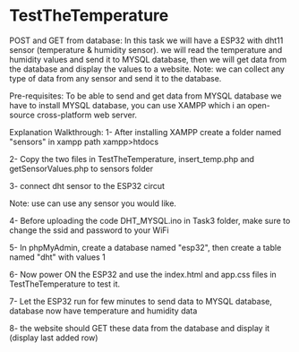 # TestTheTemperature

POST and GET from database:
In this task we will have a ESP32 with dht11 sensor (temperature & humidity sensor).
we will read the temperature and humidity values and send it to MYSQL database, then we will get data from the database and display the values to a website.
Note: we can collect any type of data from any sensor and send it to the database.

Pre-requisites:
To be able to send and get data from MYSQL database we have to install MYSQL database, you can use XAMPP which i an open-source cross-platform web server.

Explanation Walkthrough:
1- After installing XAMPP create a folder named "sensors" in xampp path xampp>htdocs

2- Copy the two files in TestTheTemperature, insert_temp.php and getSensorValues.php to sensors folder

3- connect dht sensor to the ESP32 circut

Note: use can use any sensor you would like.

4- Before uploading the code DHT_MYSQL.ino in Task3 folder, make sure to change the ssid and password to your WiFi

5- In phpMyAdmin, create a database named "esp32", then create a table named "dht" with values 1

6- Now power ON the ESP32 and use the index.html and app.css files in TestTheTemperature to test it.

7- Let the ESP32 run for few minutes to send data to MYSQL database, database now have temperature and humidity data

8- the website should GET these data from the database and display it (display last added row) 
